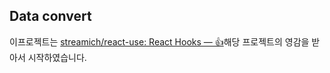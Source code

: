 ## Data convert

이프로젝트는 [streamich/react-use: React Hooks — 👍](https://github.com/streamich/react-use)해당 프로젝트의 영감을 받아서 시작하였습니다.

